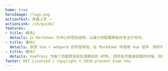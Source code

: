 ```yaml
---
home: true
heroImage: /logo.png
actionText: 快速上手 →
actionLink: /zh/guide/
features:
- title: 模块1
  details: 以 Markdown 为中心的项目结构，以最少的配置帮助你专注于写作。
- title: 模块2
  details: 享受 Vue + webpack 的开发体验，在 Markdown 中使用 Vue 组件，同时可以使用 Vue 来开发自定义主题。
- title: 模块3
  details: VuePress 为每个页面预渲染生成静态的 HTML，同时在页面被加载的时候，将作为 SPA 运行。
footer: MIT Licensed | Copyright © 2018-present Evan You
---
```

